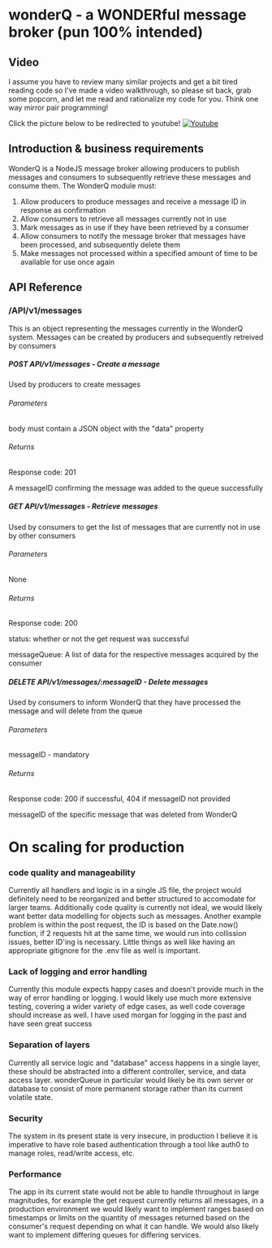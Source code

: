 # wonderQ - a WONDERful message broker (pun 100% intended)

## Video

I assume you have to review many similar projects and get a bit tired reading code so I've made a video walkthrough, so please sit back, grab some popcorn, and let me read and rationalize my code for you. Think one way mirror pair programming!

Click the picture below to be redirected to youtube!
[![Youtube](http://img.youtube.com/vi/t0XN-dJftSU/0.jpg)](http://www.youtube.com/watch?v=t0XN-dJftSU 'Youtube')

## Introduction & business requirements

WonderQ is a NodeJS message broker allowing producers to publish messages and consumers to subsequently retrieve these messages and consume them. The WonderQ module must:

1. Allow producers to produce messages and receive a message ID in response as confirmation
2. Allow consumers to retrieve all messages currently not in use
3. Mark messages as in use if they have been retrieved by a consumer
4. Allow consumers to notify the message broker that messages have been processed, and subsequently delete them
5. Make messages not processed within a specified amount of time to be available for use once again

## API Reference

### /API/v1/messages

This is an object representing the messages currently in the WonderQ system. Messages can be created by producers and subsequently retreived by consumers

##### POST API/v1/messages - Create a message

Used by producers to create messages

###### Parameters

body must contain a JSON object with the "data" property

###### Returns

Response code: 201

A messageID confirming the message was added to the queue successfully

##### GET API/v1/messages - Retrieve messages

Used by consumers to get the list of messages that are currently not in use by other consumers

###### Parameters

None

###### Returns

Response code: 200

status: whether or not the get request was successful

messageQueue: A list of data for the respective messages acquired by the consumer

##### DELETE API/v1/messages/:messageID - Delete messages

Used by consumers to inform WonderQ that they have processed the message and will delete from the queue

###### Parameters

messageID - mandatory

###### Returns

Response code: 200 if successful, 404 if messageID not provided

messageID of the specific message that was deleted from WonderQ

# On scaling for production

### code quality and manageability

Currently all handlers and logic is in a single JS file, the project would definitely need to be reorganized and better structured to accomodate for larger teams. Additionally code quality is currently not ideal, we would likely want better data modelling for objects such as messages. Another example problem is within the post request, the ID is based on the Date.now() function, if 2 requests hit at the same time, we would run into collission issues, better ID'ing is necessary. Little things as well like having an appropriate gitignore for the .env file as well is important.

### Lack of logging and error handling

Currently this module expects happy cases and doesn't provide much in the way of error handling or logging. I would likely use much more extensive testing, covering a wider variety of edge cases, as well code coverage should increase as well. I have used morgan for logging in the past and have seen great success

### Separation of layers

Currently all service logic and "database" access happens in a single layer, these should be abstracted into a different controller, service, and data access layer. wonderQueue in particular would likely be its own server or database to consist of more permanent storage rather than its current volatile state.

### Security

The system in its present state is very insecure, in production I believe it is imperative to have role based authentication through a tool like auth0 to manage roles, read/write access, etc.

### Performance

The app in its current state would not be able to handle throughout in large magnitudes, for example the get request currently returns all messages, in a production environment we would likely want to implement ranges based on timestamps or limits on the quantity of messages returned based on the consumer's request depending on what it can handle. We would also likely want to implement differing queues for differing services.

